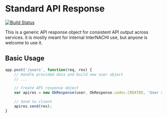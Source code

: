 Standard API Response
=====================

[![Build Status](https://travis-ci.org/InterNACHI/standard-api-response.png?branch=master)](https://travis-ci.org/InterNACHI/standard-api-response)

This is a generic API response object for consistent API output across services.
it is mostly meant for internal InterNACHI use, but anyone is welcome to use it.

Basic Usage
-----------

```javascript
app.post('/users', function(req, res) {
	// Handle provided data and build new user object
	// ...

	// Create API response object
	var apires = new OkResponse(user, OkResponse.codes.CREATED, 'User successfully created.');

	// Send to client
	apires.send(res);
}
```